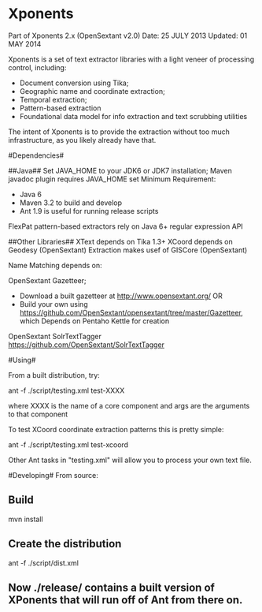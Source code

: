 Xponents
========

 Part of Xponents 2.x (OpenSextant v2.0)
 Date:     25 JULY 2013
 Updated:  01 MAY 2014

Xponents is a set of text extractor libraries with a light veneer of processing control, including:

  * Document conversion using Tika;
  * Geographic name and coordinate extraction;
  * Temporal extraction;
  * Pattern-based extraction
  * Foundational data model for info extraction and text scrubbing utilities

The intent of Xponents is to provide the extraction without too much infrastructure, as you likely already have that.


#Dependencies#

##Java##
Set JAVA_HOME to your JDK6 or JDK7 installation;  Maven javadoc plugin requires JAVA_HOME set
Minimum Requirement: 
  - Java 6 
  - Maven 3.2 to build and develop
  - Ant 1.9 is useful for running release scripts
 
FlexPat pattern-based extractors rely on Java 6+ regular expression API

##Other Libraries##
XText depends on Tika 1.3+
XCoord depends on Geodesy (OpenSextant)
Extraction makes usef of GISCore (OpenSextant)

Name Matching depends on:

  OpenSextant Gazetteer;
  * Download a built gazetteer at  http://www.opensextant.org/
  OR
  * Build  your own using https://github.com/OpenSextant/opensextant/tree/master/Gazetteer, which Depends on Pentaho Kettle for creation

  OpenSextant SolrTextTagger
  https://github.com/OpenSextant/SolrTextTagger


#Using#

From a built distribution, try:

  ant -f ./script/testing.xml  test-XXXX     <args>

where XXXX is the name of a core component and args are the arguments to that component

To test XCoord coordinate extraction patterns this is pretty simple:

  ant -f ./script/testing.xml  test-xcoord

Other Ant tasks in "testing.xml" will allow you to process your own text file.


#Developing#
From source:

  ## Build
  mvn install 

  ## Create the distribution
  ant -f ./script/dist.xml

  ## Now ./release/  contains a built version of XPonents that will run off of Ant from there on.

